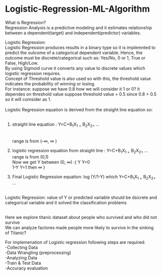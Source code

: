 # Logistic-Regression-ML-Algorithm
What is Regression? <br />
Regression Analysis is a predictive modeling and it estimates relationship between a dependent(target) and independent(predictor) variables. <br />

Logistic Regression:<br />
Logistic Regression produces results in a binary type so it is implemnted to predict the outcome of a categorical dependent variable. Hence, the outcome must be discrete/categorical such as: Yes/No, 0 or 1, True or False, High/Low. <br />
By using Sigmoid curve it converts any value to discrete values which logistic regression requires. <br />
Concept of Threshold value is also used so with this, the threshold value indicates the probability of winning or losing. <br />
For instance: suppose we have 0.8 how we will consider it 1 or 0? it dependes on threshold value suppose threshold value = 0.5 since 0.8 > 0.5 so it will comsider as 1.  <br />
<br />
Logistic Regression equation is derived from the straight line equation so: <br />
<br />

1. straight line equation : Y=C+B<sub>1</sub>X<sub>1 +</sub> B<sub>2</sub>X<sub>2+ </sub>...                     <br />                  
  <br />range is from (-∞, ∞ )<br />
 

2. logistic regression equation from straight line :  Y=C+B<sub>1</sub>X<sub>1 +</sub> B<sub>2</sub>X<sub>2+ </sub>...          <br />
  range is from (0,1) <br />
Now we get Y between (0, ∞)  :\{ Y    Y=0 <br /> 
                               1-Y  Y=1 then ∞  \}<br />

3. Final Logistic Regression equation:   log (Y/1-Y) which  Y=C+B<sub>1</sub>X<sub>1 +</sub> B<sub>2</sub>X<sub>2+ </sub>...       <br />

 <br />              
Logistic Regression: value of Y or  predicted variable should be dsicrete and categorical variable and it solved the classification problems  <br />
<br />

 Here we explore titanic dataset about people who survived and who did not survive <br />
 We can analyze factores made people more likely to survive in the sinking of Titanic? <br />
 
 For implemenation of Logistic regression following steps are required: <br />
 -Collecting Data <br />
 -Data Wrangling (preprocessing) <br />
 -Analyzing Data <br />
 -Train & Test Data <br />
 -Accuracy evaluation <br />


